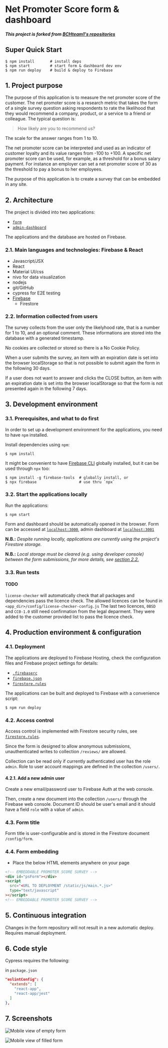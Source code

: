 # Net Promoter Score form & dashboard

##### This project is forked from [BCHteam1's repositories](https://github.com/BCHteam1/)

## Super Quick Start

```
$ npm install       # install deps
$ npm start         # start form & dashboard dev env
$ npm run deploy    # build & deploy to Firebase
```

## 1. Project purpose

The purpose of this application is to measure the net promoter score of the customer.
The net promoter score is a research metric that takes the form of a single survey question asking respondents to rate the likelihood that they would recommend a company, product, or a service to a friend or colleague.
The typical question is:

> How likely are you to recommend us?

The scale for the answer ranges from 1 to 10.

The net promoter score can be interpreted and used as an indicator of customer loyalty and its value ranges from -100 to +100. A specific net promoter score can be used, for example, as a threshold for a bonus salary payment. For instance an employer can set a net promoter score of 30 as the threshold to pay a bonus to her employees.

The purpose of this application is to create a survey that can be embedded in any site.

## 2. Architecture

The project is divided into two applications:
- [`form`](./form/)
- [`admin-dashboard`](./admin-dashboard/)

The applications and the database are hosted on Firebase.

### 2.1. Main languages and technologies: Firebase & React

- Javascript/JSX
- React
- Material UI/css
- nivo for data visualization
- nodejs
- git/GitHub
- cypress for E2E testing
- [Firebase](https://firebase.google.com/)
  - Firestore

### 2.2. Information collected from users<a id='2.2.'></a>

The survey collects from the user only the likelyhood rate, that is a number for 1 to 10, and an optional comment. These informations are stored into the database with a generated timestamp.

No cookies are collected or stored so there is a No Cookie Policy.

When a user submits the survey, an item with an expiration date is set into the browser localStorage so that is not possible to submit again the form in the following 30 days.

If a user does not want to answer and clicks the CLOSE button, an item with an expiration date is set into the browser localStorage so that the form is not presented again in the following 7 days.

## 3. Development environment

### 3.1. Prerequisites, and what to do first

In order to set up a development environment for the applications, you need to have `npm` installed.

Install dependencies using `npm`:

```
$ npm install
```

It might be convenient to have [Firebase CLI](https://firebase.google.com/docs/cli) globally installed, but it can be used through `npx` too:

```
$ npm install -g firebase-tools  # globally install, or
$ npx firebase                   # use thru `npx`
```

### 3.2. Start the applications locally

Run the applications:

```
$ npm start
```

Form and dashboard should be automatically opened in the browser.
Form can be accessed at [`localhost:3000`](http://localhost:3000), admin dashboard at [`localhost:3001`](http://localhost:3001) 

**N.B.:** *Despite running locally, applications are currently using the project's Firestore storage.*

**N.B.:** *Local storage must be cleared (e.g. using developer console) between the form submissions, for more details, see [section 2.2.](#2.2.)*

### 3.3. Run tests

#### TODO

`license-checker` will automatically check that all packages and dependencies pass the licence check.
The allowed licences can be found in `<app_dir>/config/license-checker-config.js`
The last two licences, `0BSD` and `CC0-1.0` still need confirmation from the legal deparment. They were added to the customer provided list to pass the licence check.

## 4. Production environment & configuration<a id='4.'></a>

### 4.1. Deployment

The applications are deployed to Firebase Hosting, check the configuration files and Firebase project settings for details:

- [`.firebaserc`](./.firebaserc)
- [`firebase.json`](./firebase.json)
- [`firestore.rules`](./firestore.rules)

The applications can be built and deployed to Firebase with a convenience script:

```
$ npm run deploy
```

### 4.2. Access control

Access control is implemented with Firestore security rules, see [`firestore.rules`](./firestore.rules).

Since the form is designed to allow anonymous submissions, unauthenticated writes to collection `/reviews/` are allowed.

Collection can be read only if currently authenticated user has the role `admin`. Role to user account mappings are defined in the collection `/users/`.

#### 4.2.1. Add a new admin user<a id='4.2.1.'></a>

Create a new email/password user to Firebase Auth at the web console.

Then, create a new document into the collection `/users/` through the Firebase web console.
Document ID should be user's email and it should have a field `role` with a value of `admin`.

### 4.3. Form title

Form title is user-configurable and is stored in the Firestore document `/config/form`.

### 4.4. Form embedding

- Place the below HTML elements anywhere on your page

```html
<!-- EMBEDDABLE PROMOTER SCORE SURVEY -->
<div id="psForm"></div>
<script
  src="<URL TO DEPLOYMENT /static/js/main.*.js>"
  type="text/javascript"
></script>
<!-- EMBEDDABLE PROMOTER SCORE SURVEY -->
```

## 5. Continuous integration

Changes in the form repository will not result in a new automatic deploy. Requires manual deployment.

## 6. Code style

Cypress requires the following:

in `package.json`

```json
"eslintConfig": {
  "extends": [
    "react-app",
    "react-app/jest"
  ]
},
```

## 7. Screenshots

![Mobile view of empty form](src/components/assets/ScreenshotEmptyForm.png?raw=true "Empty form")

![Mobile view of filled form](src/components/assets/ScreenshotRatedForm.png?raw=true "Filled form")
